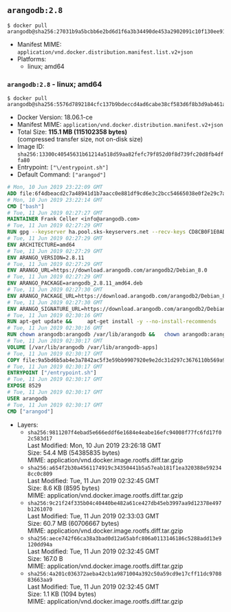 ## `arangodb:2.8`

```console
$ docker pull arangodb@sha256:27031b9a5bcbb6e2bd6d1f6a3b34490de453a2902091c10f130ee914746a794d
```

-	Manifest MIME: `application/vnd.docker.distribution.manifest.list.v2+json`
-	Platforms:
	-	linux; amd64

### `arangodb:2.8` - linux; amd64

```console
$ docker pull arangodb@sha256:5576d7892184cfc137b9bdeccd4ad6cabe38cf583d6f8b3d9ab461a82655cab4
```

-	Docker Version: 18.06.1-ce
-	Manifest MIME: `application/vnd.docker.distribution.manifest.v2+json`
-	Total Size: **115.1 MB (115102358 bytes)**  
	(compressed transfer size, not on-disk size)
-	Image ID: `sha256:13300c40545631b61214a518d59aa82fefc79f852d0f8d739fc20d8fb4dffa80`
-	Entrypoint: `["\/entrypoint.sh"]`
-	Default Command: `["arangod"]`

```dockerfile
# Mon, 10 Jun 2019 23:22:09 GMT
ADD file:6f4dbeacd2c7a48941d1b7aacc0e881df9cd6e3c2bcc54665038e0f2e29c7ac1 in / 
# Mon, 10 Jun 2019 23:22:14 GMT
CMD ["bash"]
# Tue, 11 Jun 2019 02:27:27 GMT
MAINTAINER Frank Celler <info@arangodb.com>
# Tue, 11 Jun 2019 02:27:29 GMT
RUN gpg --keyserver ha.pool.sks-keyservers.net --recv-keys CD8CB0F1E0AD5B52E93F41E7EA93F5E56E751E9B
# Tue, 11 Jun 2019 02:27:29 GMT
ENV ARCHITECTURE=amd64
# Tue, 11 Jun 2019 02:27:29 GMT
ENV ARANGO_VERSION=2.8.11
# Tue, 11 Jun 2019 02:27:29 GMT
ENV ARANGO_URL=https://download.arangodb.com/arangodb2/Debian_8.0
# Tue, 11 Jun 2019 02:27:29 GMT
ENV ARANGO_PACKAGE=arangodb_2.8.11_amd64.deb
# Tue, 11 Jun 2019 02:27:30 GMT
ENV ARANGO_PACKAGE_URL=https://download.arangodb.com/arangodb2/Debian_8.0/amd64/arangodb_2.8.11_amd64.deb
# Tue, 11 Jun 2019 02:27:30 GMT
ENV ARANGO_SIGNATURE_URL=https://download.arangodb.com/arangodb2/Debian_8.0/amd64/arangodb_2.8.11_amd64.deb.asc
# Tue, 11 Jun 2019 02:30:16 GMT
RUN apt-get update &&     apt-get install -y --no-install-recommends         libgoogle-perftools4         ca-certificates         pwgen         wget     &&     rm -rf /var/lib/apt/lists/* &&     wget ${ARANGO_SIGNATURE_URL} &&           wget ${ARANGO_PACKAGE_URL} &&             gpg --verify ${ARANGO_PACKAGE}.asc &&     dpkg -i ${ARANGO_PACKAGE} &&     sed -ri         -e 's!127\.0\.0\.1!0.0.0.0!g'         -e 's!^(file\s*=).*!\1 -!'         -e 's!^#\s*uid\s*=.*!uid = arangodb!'         -e 's!^#\s*gid\s*=.*!gid = arangodb!'         /etc/arangodb/arangod.conf     &&     apt-get purge -y --auto-remove ca-certificates wget &&     rm -f ${ARANGO_PACKAGE}*
# Tue, 11 Jun 2019 02:30:16 GMT
RUN chown arangodb:arangodb /var/lib/arangodb &&   chown arangodb:arangodb /var/lib/arangodb-apps
# Tue, 11 Jun 2019 02:30:17 GMT
VOLUME [/var/lib/arangodb /var/lib/arangodb-apps]
# Tue, 11 Jun 2019 02:30:17 GMT
COPY file:9a5bd6b5ab4e3a7842ac5f3e59bb9907920e9e2dc31d297c3676110b569a9d7e in /entrypoint.sh 
# Tue, 11 Jun 2019 02:30:17 GMT
ENTRYPOINT ["/entrypoint.sh"]
# Tue, 11 Jun 2019 02:30:17 GMT
EXPOSE 8529
# Tue, 11 Jun 2019 02:30:17 GMT
USER arangodb
# Tue, 11 Jun 2019 02:30:17 GMT
CMD ["arangod"]
```

-	Layers:
	-	`sha256:9811207f4ebad5e666eddf6e1684e4eabe16efc94008f77fc6fd17f02c583d17`  
		Last Modified: Mon, 10 Jun 2019 23:26:18 GMT  
		Size: 54.4 MB (54385835 bytes)  
		MIME: application/vnd.docker.image.rootfs.diff.tar.gzip
	-	`sha256:a654f2b30a4561174919c34350441b5a57eab181f1ea320388e592348cc0c809`  
		Last Modified: Tue, 11 Jun 2019 02:32:45 GMT  
		Size: 8.6 KB (8595 bytes)  
		MIME: application/vnd.docker.image.rootfs.diff.tar.gzip
	-	`sha256:9c21f24f335b04c40440be482a61ce427db45eb3997aa9d12378e497b1261070`  
		Last Modified: Tue, 11 Jun 2019 02:33:03 GMT  
		Size: 60.7 MB (60706667 bytes)  
		MIME: application/vnd.docker.image.rootfs.diff.tar.gzip
	-	`sha256:aece742f66ca38a3bad0d12a65abfc806a0113146186c5288add13e9120dd94a`  
		Last Modified: Tue, 11 Jun 2019 02:32:45 GMT  
		Size: 167.0 B  
		MIME: application/vnd.docker.image.rootfs.diff.tar.gzip
	-	`sha256:4a201c036372aeba42cb1a9871004a392c50a59cd9e17cff11dc970883663aa9`  
		Last Modified: Tue, 11 Jun 2019 02:32:45 GMT  
		Size: 1.1 KB (1094 bytes)  
		MIME: application/vnd.docker.image.rootfs.diff.tar.gzip
